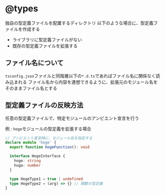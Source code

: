 # @types

独自の型定義ファイルを配置するディレクトリ
以下のような場合に、型定義ファイルを作成する

- ライブラリに型定義ファイルがない
- 既存の型定義ファイルを拡張する

## ファイル名について

`tsconfig.json`ファイルと同階層以下の`*.d.ts`であればファイル名に関係なく読み込まれる
ファイル名から内容を連想できるように、拡張元のモジュール名をそのままファイル名とする

## 型定義ファイルの反映方法

任意の型定義ファイルで、特定モジュールのアンビエント宣言を行う

例 : `hoge`モジュールの型定義を拡張する場合

```ts:hoge.d.ts
// アンビエント宣言時に、モジュール名を指定する
declare module 'hoge' {
  export function hogeFunction(): void

  interface HogeInterface {
    hoge: string
    huga: number
  }

  type HogeType1 = true | undefined
  type HogeType2 = (arg) => {} // 関数の型定義
}
```
